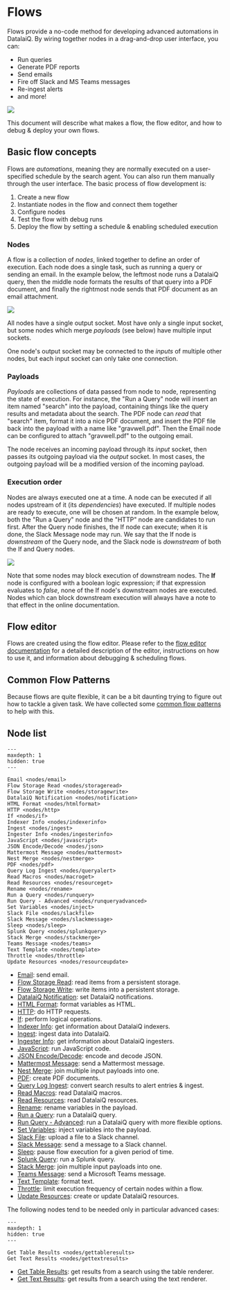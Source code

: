 # Flows

Flows provide a no-code method for developing advanced automations in DatalaiQ. By wiring together nodes in a drag-and-drop user interface, you can:

* Run queries
* Generate PDF reports
* Send emails
* Fire off Slack and MS Teams messages
* Re-ingest alerts
* and more!

![](flows.png)

This document will describe what makes a flow, the flow editor, and how to debug & deploy your own flows.

## Basic flow concepts

Flows are *automations*, meaning they are normally executed on a user-specified schedule by the search agent. You can also run them manually through the user interface. The basic process of flow development is:

1. Create a new flow
2. Instantiate nodes in the flow and connect them together
3. Configure nodes
4. Test the flow with debug runs
5. Deploy the flow by setting a schedule & enabling scheduled execution

### Nodes

A flow is a collection of *nodes*, linked together to define an order of execution. Each node does a single task, such as running a query or sending an email. In the example below, the leftmost node runs a DatalaiQ query, then the middle node formats the results of that query into a PDF document, and finally the rightmost node sends that PDF document as an email attachment.

![](nodes.png)

All nodes have a single output socket. Most have only a single input socket, but some nodes which merge *payloads* (see below) have multiple input sockets.

One node's output socket may be connected to the *inputs* of multiple other nodes, but each input socket can only take one connection.

### Payloads

*Payloads* are collections of data passed from node to node, representing the state of execution. For instance, the "Run a Query" node will insert an item named "search" into the payload, containing things like the query results and metadata about the search. The PDF node can *read* that "search" item, format it into a nice PDF document, and insert the PDF file back into the payload with a name like "gravwell.pdf". Then the Email node can be configured to attach "gravwell.pdf" to the outgoing email.

The node receives an incoming payload through its *input* socket, then passes its outgoing payload via the *output* socket. In most cases, the outgoing payload will be a modified version of the incoming payload.

### Execution order

Nodes are always executed one at a time. A node can be executed if all nodes upstream of it (its *dependencies*) have executed. If multiple nodes are ready to execute, one will be chosen at random. In the example below, both the "Run a Query" node and the "HTTP" node are candidates to run first. After the Query node finishes, the If node can execute; when it is done, the Slack Message node may run. We say that the If node is *downstream* of the Query node, and the Slack node is *downstream* of both the If and Query nodes.

![](execution.png)

Note that some nodes may block execution of downstream nodes. The **If** node is configured with a boolean logic expression; if that expression evaluates to *false*, none of the If node's downstream nodes are executed. Nodes which can block downstream execution will always have a note to that effect in the online documentation.

## Flow editor

Flows are created using the flow editor. Please refer to the [flow editor documentation](editor) for a detailed description of the editor, instructions on how to use it, and information about debugging & scheduling flows.

## Common Flow Patterns

Because flows are quite flexible, it can be a bit daunting trying to figure out how to tackle a given task. We have collected some [common flow patterns](patterns/patterns) to help with this.

## Node list

```{toctree}
---
maxdepth: 1
hidden: true
---

Email <nodes/email>
Flow Storage Read <nodes/storageread>
Flow Storage Write <nodes/storagewrite>
DatalaiQ Notification <nodes/notification>
HTML Format <nodes/htmlformat>
HTTP <nodes/http>
If <nodes/if>
Indexer Info <nodes/indexerinfo>
Ingest <nodes/ingest>
Ingester Info <nodes/ingesterinfo>
JavaScript <nodes/javascript>
JSON Encode/Decode <nodes/json>
Mattermost Message <nodes/mattermost>
Nest Merge <nodes/nestmerge>
PDF <nodes/pdf>
Query Log Ingest <nodes/queryalert>
Read Macros <nodes/macroget>
Read Resources <nodes/resourceget>
Rename <nodes/rename>
Run a Query <nodes/runquery>
Run Query - Advanced <nodes/runqueryadvanced>
Set Variables <nodes/inject>
Slack File <nodes/slackfile>
Slack Message <nodes/slackmessage>
Sleep <nodes/sleep>
Splunk Query <nodes/splunkquery>
Stack Merge <nodes/stackmerge>
Teams Message <nodes/teams>
Text Template <nodes/template>
Throttle <nodes/throttle>
Update Resources <nodes/resourceupdate>
```

* [Email](nodes/email): send email.
* [Flow Storage Read](nodes/storageread): read items from a persistent storage.
* [Flow Storage Write](nodes/storagewrite): write items into a persistent storage.
* [DatalaiQ Notification](nodes/notification): set DatalaiQ notifications.
* [HTML Format](nodes/htmlformat): format variables as HTML.
* [HTTP](nodes/http): do HTTP requests.
* [If](nodes/if): perform logical operations.
* [Indexer Info](nodes/indexerinfo): get information about DatalaiQ indexers.
* [Ingest](nodes/ingest): ingest data into DatalaiQ.
* [Ingester Info](nodes/ingesterinfo): get information about DatalaiQ ingesters.
* [JavaScript](nodes/javascript): run JavaScript code.
* [JSON Encode/Decode](nodes/json): encode and decode JSON.
* [Mattermost Message](nodes/mattermost): send a Mattermost message.
* [Nest Merge](nodes/nestmerge): join multiple input payloads into one.
* [PDF](nodes/pdf): create PDF documents.
* [Query Log Ingest](nodes/queryalert): convert search results to alert entries & ingest.
* [Read Macros](nodes/macroget): read DatalaiQ macros.
* [Read Resources](nodes/resourceget): read DatalaiQ resources.
* [Rename](nodes/rename): rename variables in the payload.
* [Run a Query](nodes/runquery): run a DatalaiQ query.
* [Run Query - Advanced](nodes/runqueryadvanced): run a DatalaiQ query with more flexible options.
* [Set Variables](nodes/inject): inject variables into the payload.
* [Slack File](nodes/slackfile): upload a file to a Slack channel.
* [Slack Message](nodes/slackmessage): send a message to a Slack channel.
* [Sleep](nodes/sleep): pause flow execution for a given period of time.
* [Splunk Query](nodes/splunkquery): run a Splunk query.
* [Stack Merge](nodes/stackmerge): join multiple input payloads into one.
* [Teams Message](nodes/teams): send a Microsoft Teams message.
* [Text Template](nodes/template): format text.
* [Throttle](nodes/throttle): limit execution frequency of certain nodes within a flow.
* [Update Resources](nodes/resourceupdate): create or update DatalaiQ resources.

The following nodes tend to be needed only in particular advanced cases:

```{toctree}
---
maxdepth: 1
hidden: true
---

Get Table Results <nodes/gettableresults>
Get Text Results <nodes/gettextresults>
```

* [Get Table Results](nodes/gettableresults): get results from a search using the table renderer.
* [Get Text Results](nodes/gettextresults): get results from a search using the text renderer.
